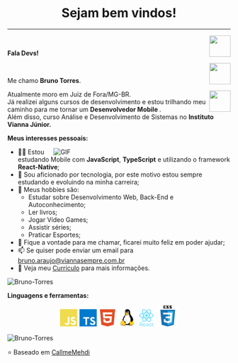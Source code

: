 <h1 align="center"> Sejam bem vindos! </h1>
<hr />
<a href="https://github.com/Brunin-TI" target="_blank">
  <img align="right" src="https://cdn.iconscout.com/icon/free/png-256/github-108-438008.png" width="48px" height="48px">
</a><br />
<p align="left" > 
  <b>Fala Devs!</b>
</p>
<a href="https://www.instagram.com/brunin_ta/" target="_blank">
  <img align="right" src="https://cdn.icon-icons.com/icons2/1211/PNG/512/1491579602-yumminkysocialmedia36_83067.png" width="48px" height="48px">
</a><br />
<p align="left" >
Me chamo <b>Bruno Torres</b>.
</p>
<a href="https://www.linkedin.com/in/bruno-torres-araujo-success/" target="_blank">
  <img align="right" src="https://i.ibb.co/Kx2GSrT/linkedin.png" width="48px" height="48px">
</a>
<p align="left" >
Atualmente moro em Juiz de Fora/MG-BR.<br />
Já realizei alguns cursos de desenvolvimento e estou trilhando meu caminho para me tornar um <b>Desenvolvedor Mobile </b>. <br/>
  Além disso,  curso Análise e Desenvolvimento de Sistemas no <b> Instituto Vianna Júnior. </b>
</p>

**Meus interesses pessoais:**

<img align="right" alt="GIF" src="https://octocat-generator-assets.githubusercontent.com/my-octocat-1626323782908.png" width="400px" />

- 👩‍💻 Estou estudando Mobile com **JavaScript**, **TypeScript** e utilizando o framework **React-Native**;
- 💼 Sou aficionado por tecnologia, por este motivo estou sempre estudando e evoluindo na minha carreira;
- 👾 Meus hobbies são: 
  - Estudar sobre Desenvolvimento Web, Back-End e Autoconhecimento; 
  - Ler livros;
  - Jogar Vídeo Games;
  - Assistir séries;
  - Praticar Esportes; 
- 💬 Fique a vontade para me chamar, ficarei muito feliz em poder ajudar;
- 📫 Se quiser pode enviar um email para bruno.araujo@viannasempre.com.br
- 📝 Veja meu <a href="https://drive.google.com/drive/u/1/folders/1MwqDUHkromavOlvyS4EVjdJVVFsyWawV" target="_blank">Currículo</a> para mais informações.
<p>
<p>
  <img align="left" src="https://github-readme-stats.vercel.app/api/top-langs/?username=Brunin-TI&layout=compact&theme=graywhite&title_color=268bd2" alt="Bruno-Torres"/>
 </p>
 <p>
 <br/>


**Linguagens e ferramentas:**  

<p align="center">
<img src="https://raw.githubusercontent.com/devicons/devicon/master/icons/javascript/javascript-plain.svg" alt="javascript" width="40" height="40" />
<img src="https://raw.githubusercontent.com/devicons/devicon/master/icons/typescript/typescript-plain.svg" alt="typescript" width="40" height="40" />
<img src="https://raw.githubusercontent.com/devicons/devicon/master/icons/html5/html5-plain.svg" alt="html5" width="40" height="40" />
<img src="https://raw.githubusercontent.com/devicons/devicon/master/icons/linux/linux-original.svg" alt="linux" width="40" height="40" />
<img src="https://raw.githubusercontent.com/devicons/devicon/master/icons/react/react-original-wordmark.svg" alt="react" width="40" height="40"/> 
<img src="https://raw.githubusercontent.com/devicons/devicon/master/icons/css3/css3-original-wordmark.svg" alt="css3" width="48" height="48"/> 
</p>
<p align="left"> <img src="https://komarev.com/ghpvc/?username=Brunin-TI" alt="Bruno-Torres" /> </p>

⭐️ Baseado em [CallmeMehdi](https://github.com/CallmeMehdi)
